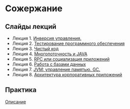 Сожержание
===

## Слайды лекций
* Лекция 1. [Инверсия управления.](dev/lecture01.html)
* Лекция 2. [Тестирование программного обеспечения](dev/lecture02.html)
* Лекция 3. [Чистый код](dev/lecture03.html)
* Лекция 4. [Многопоточность и JAVA](dev/lecture04.html)
* Лекция 5. [RPC или социализация приложений](dev/lecture05.html)
* Лекция 6. [Работа с базами данных](dev/lecture06.pdf)
* Лекция 7. [JVM: управление памятью. GC.](dev/lecture07.pdf)
* Лекция 8. [Архитектура корпоративных приложений](dev/lecture08.html)


## Практика
[Описание](practice.md)
